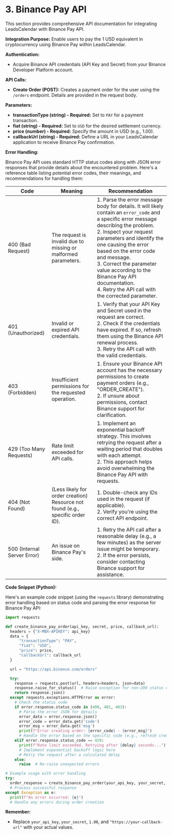 # 3. Binance Pay API

This section provides comprehensive API documentation for integrating LeadsCalendar with Binance Pay API.

**Integration Purpose:** Enable users to pay the 1 USD equivalent in cryptocurrency using Binance Pay within LeadsCalendar.

**Authentication:**

* Acquire Binance API credentials (API Key and Secret) from your Binance Developer Platform account.

**API Calls:**

* **Create Order (POST):** Creates a payment order for the user using the `/orders` endpoint. Details are provided in the request body.

**Parameters:**

* **transactionType (string) - Required:** Set to `PAY` for a payment transaction.
* **fiat (string) - Required:** Set to `USD` for the desired settlement currency.
* **price (number) - Required:** Specify the amount in USD (e.g., 1.00).
* **callbackUrl (string) - Required:** Define a URL in your LeadsCalendar application to receive Binance Pay confirmation.


**Error Handling:**

Binance Pay API uses standard HTTP status codes along with JSON error responses that provide details about the encountered problem. Here's a reference table listing potential error codes, their meanings, and recommendations for handling them:

| Code | Meaning | Recommendation |
|---|---|---|
| 400 (Bad Request) | The request is invalid due to missing or malformed parameters. |  1. Parse the error message body for details. It will likely contain an `error_code` and a specific error message describing the problem. <br> 2. Inspect your request parameters and identify the one causing the error based on the error code and message. <br> 3. Correct the parameter value according to the Binance Pay API documentation. <br> 4. Retry the API call with the corrected parameter. |
| 401 (Unauthorized) | Invalid or expired API credentials. | 1. Verify that your API Key and Secret used in the request are correct. <br> 2. Check if the credentials have expired. If so, refresh them using the Binance API renewal process. <br> 3. Retry the API call with the valid credentials. |
| 403 (Forbidden) | Insufficient permissions for the requested operation. | 1. Ensure your Binance API account has the necessary permissions to create payment orders (e.g., "ORDER_CREATE").  <br> 2. If unsure about permissions, contact Binance support for clarification. |
| 429 (Too Many Requests) | Rate limit exceeded for API calls. | 1. Implement an exponential backoff strategy. This involves retrying the request after a waiting period that doubles with each attempt. <br> 2. This approach helps avoid overwhelming the Binance Pay API with requests. |
| 404 (Not Found) | (Less likely for order creation) Resource not found (e.g., specific order ID). |  1. Double-check any IDs used in the request (if applicable).<br> 2. Verify you're using the correct API endpoint. |
| 500 (Internal Server Error) | An issue on Binance Pay's side. | 1. Retry the API call after a reasonable delay (e.g., a few minutes) as the server issue might be temporary.  <br> 2. If the error persists, consider contacting Binance support for assistance. |

**Code Snippet (Python):**

Here's an example code snippet (using the `requests` library) demonstrating error handling based on status code and parsing the error response for Binance Pay API:

```python
import requests

def create_binance_pay_order(api_key, secret, price, callback_url):
  headers = {"X-MBX-APIKEY": api_key}
  data = {
      "transactionType": "PAY",
      "fiat": "USD",
      "price": price,
      "callbackUrl": callback_url
  }

  url = "https://api.binance.com/orders"

  try:
    response = requests.post(url, headers=headers, json=data)
    response.raise_for_status()  # Raise exception for non-200 status codes
    return response.json()
  except requests.exceptions.HTTPError as error:
    # Check the status code
    if error.response.status_code in (400, 401, 403):
      # Parse the error JSON for details
      error_data = error.response.json()
      error_code = error_data.get('code')
      error_msg = error_data.get('msg')
      print(f"Error creating order: {error_code} - {error_msg}")
      # Handle the error based on the specific code (e.g., refresh credentials, inform user)
    elif error.response.status_code == 429:
      print(f"Rate limit exceeded. Retrying after {delay} seconds...")
      # Implement exponential backoff logic here
      # Retry the request after a calculated delay
    else:
      raise  # Re-raise unexpected errors

# Example usage with error handling
try:
  order_response = create_binance_pay_order(your_api_key, your_secret, 1.00, "https://your-callback-url")
  # Process successful response
except Exception as e:
  print(f"An error occurred: {e}")
  # Handle any errors during order creation
```

**Remember:**

* Replace `your_api_key`, `your_secret`, `1.00`, and `"https://your-callback-url"` with your actual values.
